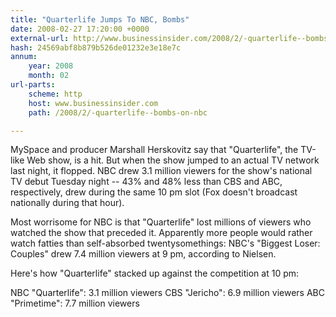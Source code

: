 ```yaml
---
title: "Quarterlife Jumps To NBC, Bombs"
date: 2008-02-27 17:20:00 +0000
external-url: http://www.businessinsider.com/2008/2/-quarterlife--bombs-on-nbc
hash: 24569abf8b879b526de01232e3e18e7c
annum:
    year: 2008
    month: 02
url-parts:
    scheme: http
    host: www.businessinsider.com
    path: /2008/2/-quarterlife--bombs-on-nbc

---
```


MySpace and producer Marshall Herskovitz say that "Quarterlife", the TV-like Web show, is a hit. But when the show jumped to an actual TV network last night, it flopped. NBC drew 3.1 million viewers for the show's national TV debut Tuesday night -- 43% and 48% less than CBS and ABC, respectively, drew during the same 10 pm slot (Fox doesn't broadcast nationally during that hour).

Most worrisome for NBC is that "Quarterlife" lost millions of viewers who watched the show that preceded it. Apparently more people would rather watch fatties than self-absorbed twentysomethings: NBC's "Biggest Loser: Couples" drew 7.4 million viewers at 9 pm, according to Nielsen.

Here's how "Quarterlife" stacked up against the competition at 10 pm:


NBC "Quarterlife": 3.1 million viewers
CBS "Jericho": 6.9 million viewers
ABC "Primetime": 7.7 million viewers

